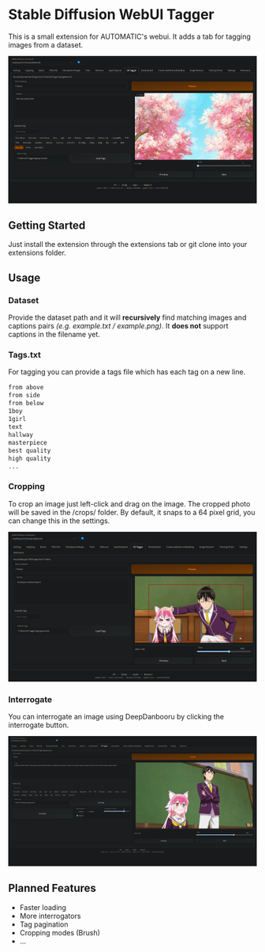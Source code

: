 # Stable Diffusion WebUI Tagger

This is a small extension for AUTOMATIC's webui. It adds a tab for tagging images from a dataset.

![Screenshot of user interface](showcase/screenshot.png)

## Getting Started

Just install the extension through the extensions tab or git clone into your extensions folder.

## Usage

### Dataset

Provide the dataset path and it will **recursively** find matching images and captions pairs *(e.g. example.txt / example.png)*. 
It **does not** support captions in the filename yet.

### Tags.txt

For tagging you can provide a tags file which has each tag on a new line.

```
from above
from side
from below
1boy
1girl
text
hallway
masterpiece
best quality
high quality
...
```

### Cropping

To crop an image just left-click and drag on the image. The cropped photo will be saved in
the /crops/ folder. By default, it snaps to a 64 pixel grid, you can change this in the settings.

![Screenshot of cropping](showcase/screenshot-2.png)

### Interrogate

You can interrogate an image using DeepDanbooru by clicking the interrogate button.

![Screenshot of interrogate](showcase/screenshot-3.png)

## Planned Features

- Faster loading
- More interrogators
- Tag pagination
- Cropping modes (Brush)
- ...